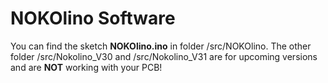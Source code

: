 # NOKOlino Software

You can find the sketch **NOKOlino.ino** in folder /src/NOKOlino. The other folder /src/Nokolino_V30 and /src/Nokolino_V31 are for upcoming versions and are **NOT** working with your PCB!  
